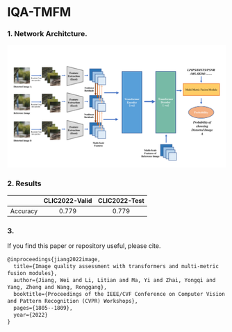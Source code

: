 # IQA-TMFM
### 1. Network Architcture.
![image](figures/network.png)
### 2. Results

| | CLIC2022-Valid | CLIC2022-Test |
| :------: | :-----:| :-----:|
|Accuracy| 0.779 | 0.779 |
### 3. 
If you find this paper or repository useful, please cite.
```
@inproceedings{jiang2022image,
  title={Image quality assessment with transformers and multi-metric fusion modules},
  author={Jiang, Wei and Li, Litian and Ma, Yi and Zhai, Yongqi and Yang, Zheng and Wang, Ronggang},
  booktitle={Proceedings of the IEEE/CVF Conference on Computer Vision and Pattern Recognition (CVPR) Workshops},
  pages={1805--1809},
  year={2022}
}
```
